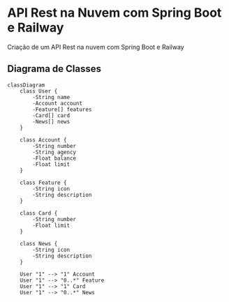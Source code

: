# API Rest na Nuvem com Spring Boot e Railway

Criação de um API Rest na nuvem com Spring Boot e Railway

## Diagrama de Classes

```mermaid
classDiagram
    class User {
        -String name
        -Account account
        -Feature[] features
        -Card[] card
        -News[] news
    }

    class Account {
        -String number
        -String agency
        -Float balance
        -Float limit
    }

    class Feature {
        -String icon
        -String description
    }

    class Card {
        -String number
        -Float limit
    }

    class News {
        -String icon
        -String description
    }

    User "1" --> "1" Account
    User "1" --> "0..*" Feature
    User "1" --> "1" Card
    User "1" --> "0..*" News

```
